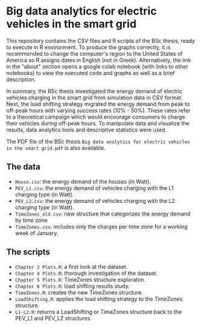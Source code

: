 # Big data analytics for electric vehicles in the smart grid
This repository contains the CSV files and R scripts of the BSc thesis, ready to execute in R environment. To produce the graphs correctly, it is recommended to change the computer's region to the United States of America so R assigns dates in English (not in Greek). Alternatively, the link in the "about" section opens a google colab notebook (with links to other notebooks) to view the executed code and graphs as well as a brief description.

In summary, the BSc thesis investigated the energy demand of electric vehicles charging in the smart grid from simulation data in CSV format. Next, the load shifting strategy migrated the energy demand from peak to off-peak hours with varying success rates (10% - 50%). These rates refer to a theoretical campaign which would encourage consumers to charge their vehicles during off-peak hours. To manipulate data and visualize the results, data analytics tools and descriptive statistics were used.

The PDF file of the BSc thesis ```Big data analytics for electric vehicles in the smart grid.pdf``` is also available.

## The data
* ```House.csv```: the energy demand of the houses (in Watt).
* ```PEV_L1.csv```: the energy demand of vehicles charging with the L1 charging type (in Watt).
* ```PEV_L2.csv```: the energy demand of vehicles charging with the L2 charging type (in Watt).
* ```TimeZones_old.csv```: new structure that categorizes the energy demand by time zone.
* ```TimeZones.csv```: includes only the charges per time zone for a working week of January. 

## The scripts
* ```Chapter 2 Plots.R```: a first look at the dataset.
* ```Chapter 4 Plots.R```: thorough investigation of the dataset.
* ```Chapter 5 Plots.R```: TimeZones structure exploraton.
* ```Chapter 6 Plots.R```: load shifting results study.
* ```TimeZones.R```: creates the new TimeZones structure.
* ```LoadShifting.R```: applies the load shifting strategy to the TimeZones structure.
* ```L1-L2.R```: returns a LoadShifting or TimeZones structure back to the PEV_L1 and PEV_L2 structures.
